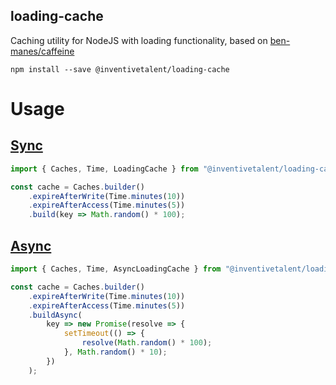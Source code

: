 ## loading-cache
Caching utility for NodeJS with loading functionality, based on [ben-manes/caffeine](https://github.com/ben-manes/caffeine)

```
npm install --save @inventivetalent/loading-cache
```

# Usage

## [Sync](https://inventivetalent.org/loading-cache/classes/_src_caches_loadingcache_.loadingcache.html)
```typescript
import { Caches, Time, LoadingCache } from "@inventivetalent/loading-cache";

const cache = Caches.builder()
    .expireAfterWrite(Time.minutes(10))
    .expireAfterAccess(Time.minutes(5))
    .build(key => Math.random() * 100);
```

## [Async](https://inventivetalent.org/loading-cache/classes/_src_caches_asyncloadingcache_.asyncloadingcache.html)
```typescript
import { Caches, Time, AsyncLoadingCache } from "@inventivetalent/loading-cache";

const cache = Caches.builder()
    .expireAfterWrite(Time.minutes(10))
    .expireAfterAccess(Time.minutes(5))
    .buildAsync(
        key => new Promise(resolve => {
            setTimeout(() => {
                resolve(Math.random() * 100);
            }, Math.random() * 10);
        })
    );
```
